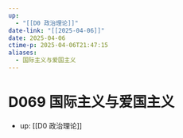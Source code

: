 ```yaml
---
up:
  - "[[D0 政治理论]]"
date-link: "[[2025-04-06]]"
date: 2025-04-06
ctime-p: 2025-04-06T21:47:15
aliases:
  - 国际主义与爱国主义
---
```


# D069 国际主义与爱国主义

- up: [[D0 政治理论]]
